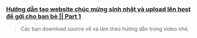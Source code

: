 ### [Hướng dẫn tạo website chúc mừng sinh nhật và upload lên host để gởi cho bạn bè || Part 1](https://youtu.be/I23yf5XIvpA)
> Các bạn download source về và làm theo hương dẫn trong video nhé.
